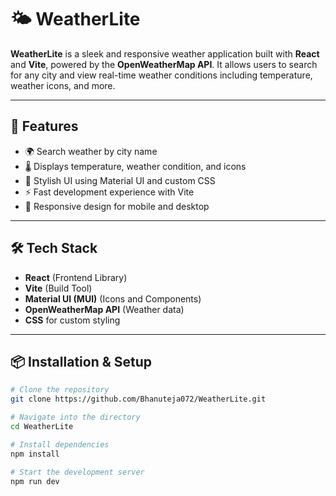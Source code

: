 # 🌤️ WeatherLite

**WeatherLite** is a sleek and responsive weather application built with **React** and **Vite**, powered by the **OpenWeatherMap API**. It allows users to search for any city and view real-time weather conditions including temperature, weather icons, and more.

---

## 🚀 Features

- 🌍 Search weather by city name
- 🌡️ Displays temperature, weather condition, and icons
- 🎨 Stylish UI using Material UI and custom CSS
- ⚡ Fast development experience with Vite
- 📱 Responsive design for mobile and desktop

---

## 🛠️ Tech Stack

- **React** (Frontend Library)
- **Vite** (Build Tool)
- **Material UI (MUI)** (Icons and Components)
- **OpenWeatherMap API** (Weather data)
- **CSS** for custom styling

---

## 📦 Installation & Setup

```bash
# Clone the repository
git clone https://github.com/Bhanuteja072/WeatherLite.git

# Navigate into the directory
cd WeatherLite

# Install dependencies
npm install

# Start the development server
npm run dev


